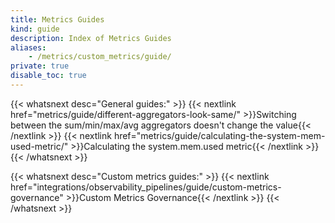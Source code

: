 ```yaml
---
title: Metrics Guides
kind: guide
description: Index of Metrics Guides
aliases:
    - /metrics/custom_metrics/guide/
private: true
disable_toc: true
---
```


{{< whatsnext desc="General guides:" >}}
    {{< nextlink href="metrics/guide/different-aggregators-look-same/" >}}Switching between the sum/min/max/avg aggregators doesn't change the value{{< /nextlink >}}
    {{< nextlink href="metrics/guide/calculating-the-system-mem-used-metric/" >}}Calculating the system.mem.used metric{{< /nextlink >}}
{{< /whatsnext >}}

{{< whatsnext desc="Custom metrics guides:" >}}
    {{< nextlink href="integrations/observability_pipelines/guide/custom-metrics-governance" >}}Custom Metrics Governance{{< /nextlink >}}
{{< /whatsnext >}}
